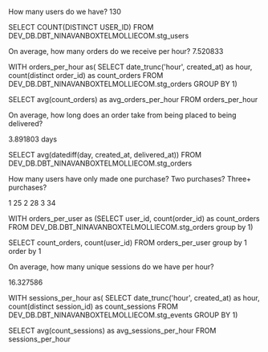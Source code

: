 How many users do we have?
130

SELECT COUNT(DISTINCT USER_ID)
FROM DEV_DB.DBT_NINAVANBOXTELMOLLIECOM.stg_users

On average, how many orders do we receive per hour?
7.520833

WITH orders_per_hour as(
SELECT 
    date_trunc('hour', created_at) as hour,
    count(distinct order_id) as count_orders
FROM DEV_DB.DBT_NINAVANBOXTELMOLLIECOM.stg_orders 
GROUP BY 1)

SELECT avg(count_orders) as avg_orders_per_hour
FROM orders_per_hour

On average, how long does an order take from being placed to being delivered?

3.891803 days

SELECT avg(datediff(day, created_at, delivered_at))
FROM DEV_DB.DBT_NINAVANBOXTELMOLLIECOM.stg_orders

How many users have only made one purchase? Two purchases? Three+ purchases?

1	25
2	28
3	34

WITH orders_per_user as (SELECT 
    user_id,
    count(order_id) as count_orders
FROM DEV_DB.DBT_NINAVANBOXTELMOLLIECOM.stg_orders
group by 1)

SELECT 
    count_orders,
    count(user_id)
FROM orders_per_user
group by 1 order by 1

On average, how many unique sessions do we have per hour?

16.327586

WITH sessions_per_hour as(
SELECT 
    date_trunc('hour', created_at) as hour,
    count(distinct session_id) as count_sessions
FROM DEV_DB.DBT_NINAVANBOXTELMOLLIECOM.stg_events 
GROUP BY 1)

SELECT avg(count_sessions) as avg_sessions_per_hour
FROM sessions_per_hour